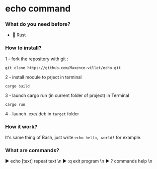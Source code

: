 <h1>echo command</h1>

<h3>What do you need before?</h3>

- 🦀 Rust

<h3>How to install?</h3>

1 - fork the repository with git :
```
git clone https://github.com/Maxence-villet/echo.git
```
2 - install module to prject in terminal
```
cargo build
```
3 - launch cargo run (in current folder of project) in Terminal
```
cargo run
```
4 - launch .exe/.deb in ```target``` folder

<h3>How it work?</h3>

It's same thing of Bash, just write ```echo hello, world!``` for example.


<h3>What are commands?</h3>
▶️ echo [text]      repeat text \n
▶️ :q               exit program \n
▶️ ?                commands help \n
